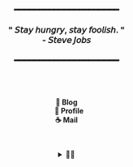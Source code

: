 <!--
**2eungwoo/2eungwoo** is a ✨ _special_ ✨ repository because its `README.md` (this file) appears on your GitHub profile.

Here are some ideas to get you started:

- 🔭 I’m currently working on ...
- 🌱 I’m currently learning ...
- 👯 I’m looking to collaborate on ...
- 🤔 I’m looking for help with ...
- 💬 Ask me about ...
- 📫 How to reach me: ...
- 😄 Pronouns: ...
- ⚡ Fun fact: ...
-->

<!-- ➖➖➖➖➖➖➖ 인용구 ➖➖➖➖➖➖➖ -->
<h3 align="center">
  ━━━━━━━━━━━━━━━━━━━━━<br/><br/>
  " 𝘚𝘵𝘢𝘺 𝘩𝘶𝘯𝘨𝘳𝘺, 𝘴𝘵𝘢𝘺 𝘧𝘰𝘰𝘭𝘪𝘴𝘩. "
  <br/> - 𝘚𝘵𝘦𝘷𝘦 𝘑𝘰𝘣𝘴 <br/><br/>
  ━━━━━━━━━━━━━━━━━━━━━
</h3>

<br/>

<!-- ➖➖➖➖➖➖➖ 방문자 hits : 이제 안되는듯 ➖➖➖➖➖➖➖ -->
<!-- <p align="center">
  <a href="https://hits.seeyoufarm.com"><img src="https://hits.seeyoufarm.com/api/count/incr/badge.svg?url=https%3A%2F%2Fgithub.com%2Fgngsn&count_bg=%23ED6DA3&title_bg=%2386757E&icon=github.svg&icon_color=%23E1DEDE&title=hits&edge_flat=false"/></a>
</p>  -->


<!-- ➖➖➖➖➖➖➖ 스킬셋 ➖➖➖➖➖➖➖ -->
<!-- <img src="https://skillicons.dev/icons?i=java,spring,mysql,aws,docker,git,nginx,redis&perline=4"/> -->


<br/>

<!-- ➖➖➖➖➖➖➖ 외부 링크 ➖➖➖➖➖➖➖ -->
<p align="center">
  <strong>
    <a href="https://2eungwoo.tistory.com/" target="_blank" style="text-decoration: none;"> 🙂 Blog </a><br/>
    <a href="https://nonstop-snapper-a75.notion.site/2201f679d4cb80b68ee8e5a750202f39?pvs=74" target="_blank" style="text-decoration: none;">&nbsp;&nbsp;   🍪 Profile</a><br/>
    <a href="mailto:localhost9843@gmail.com" style="text-decoration: none;"> ☕ Mail</a>
  </strong>
</p>
<p align="center">

<br/>

<!-- ➖➖➖➖➖➖➖ 잔디먹는 뱀 ➖➖➖➖➖➖➖ -->
<div align="center">
  <details>
    <summary><strong>🐍🌳</strong></summary>
    <br/>
    <img src="https://github.com/2eungwoo/2eungwoo/blob/output/github-contribution-grid-snake.svg" alt="snake gif" />
  </details>
</div>
